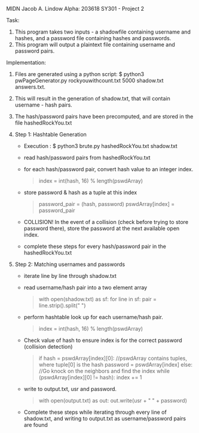 MIDN Jacob A. Lindow
Alpha: 203618
SY301 - Project 2


Task: 
1. This program takes two inputs - a shadowfile containing username and hashes, and a password file containing hashes and passwords. 
2. This program will output a plaintext file containing username and password pairs. 

Implementation: 
1. Files are generated using a python script: 
	$ python3 pwPageGenerator.py rockyouwithcount.txt 5000 shadow.txt answers.txt. 

2. This will result in the generation of shadow.txt, that will contain username - hash pairs. 

3. The hash/password pairs have been precomputed, and are stored in the file hashedRockYou.txt

4. Step 1: Hashtable Generation
	- Execution : $ python3 brute.py hashedRockYou.txt shadow.txt 
 
	- read hash/password pairs from hashedRockYou.txt 
	- for each hash/password pair, convert hash value to an integer index.  
		> index = int(hash, 16) % length(pswdArray) 

	- store password & hash as a tuple at this index
		> password_pair = (hash, password)
		> pswdArray[index] = password_pair
	
	- COLLISION! In the event of a collision (check before trying to 
		     store password there), store the password at the next 
		     available open index. 
 
	- complete these steps for every hash/password pair in the hashedRockYou.txt
 
5. Step 2: Matching usernames and passwords

	- iterate line by line through shadow.txt
	- read username/hash pair into a two element array

		> with open(shadow.txt) as sf: 
			for line in sf: 
				pair = line.strip().split(" ")

	- perform hashtable look up for each username/hash pair. 
		> index    = int(hash, 16) % length(pswdArray)
		  
	- Check value of hash to ensure index is for the correct password (collision detection) 
		  
		> if hash  = pswdArray[index][0]: //pswdArray contains tuples, where tuple[0] is the hash
			password = pswdArray[index]
		  else: 
			//Go knock on the neighbors and find the index
			while (pswdArray[index][0] != hash): 
				index += 1
		
	
	- write to output.txt, usr and password. 
		> with open(output.txt) as out: 
			out.write(usr + " " + password)		
			
	- Complete these steps while iterating through every line of shadow.txt, 
	  and writing to output.txt as username/password pairs are found






		
